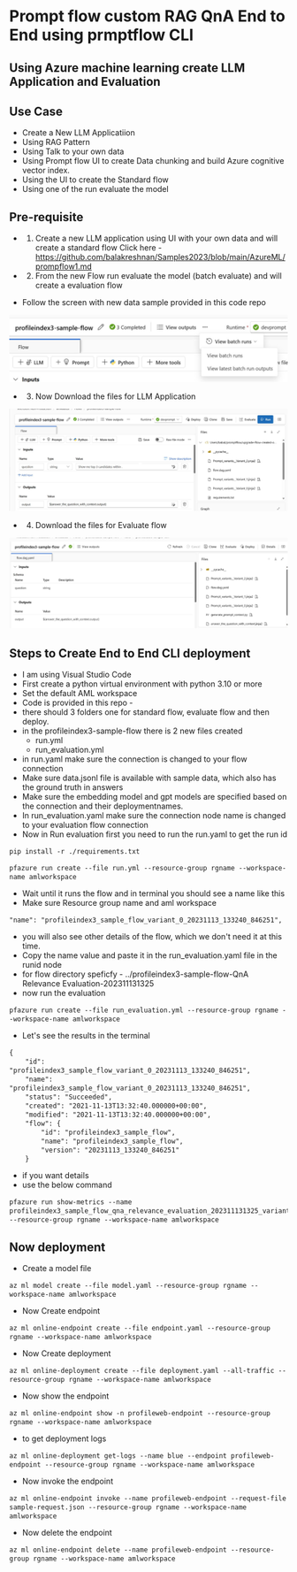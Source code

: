 # Prompt flow custom RAG QnA End to End using prmptflow CLI

## Using Azure machine learning create LLM Application and Evaluation

## Use Case

- Create a New LLM Applicatiion
- Using RAG Pattern
- Using Talk to your own data
- Using Prompt flow UI to create Data chunking and build Azure cognitive vector index.
- Using the UI to create the Standard flow
- Using one of the run evaluate the model

## Pre-requisite

- 1. Create a new LLM application using UI with your own data and will create a standard flow
    Click here - https://github.com/balakreshnan/Samples2023/blob/main/AzureML/prompflow1.md

- 2. From the new Flow run evaluate the model (batch evaluate) and will create a evaluation flow
- Follow the screen with new data sample provided in this code repo

![Architecture](https://github.com/balakreshnan/Samples2023/blob/main/LLM/images/promptflow-2.jpg "Architecture")

- 3. Now Download the files for LLM Application

![Architecture](https://github.com/balakreshnan/Samples2023/blob/main/LLM/images/promptflow-1.jpg "Architecture")

- 4. Download the files for Evaluate flow

![Architecture](https://github.com/balakreshnan/Samples2023/blob/main/LLM/images/promptflow-3.jpg "Architecture")

## Steps to Create End to End CLI deployment

- I am using Visual Studio Code
- First create a python virtual environment with python 3.10 or more
- Set the default AML workspace
- Code is provided in this repo - 
- there should 3 folders one for standard flow, evaluate flow and then deploy.
- in the profileindex3-sample-flow there is 2 new files created
  - run.yml
  - run_evaluation.yml
- in run.yaml make sure the connection is changed to your flow connection
- Make sure data.jsonl file is available with sample data, which also has the ground truth in answers
- Make sure the embedding model and gpt models are specified based on the connection and their deploymentnames.
- In run_evaluation.yaml make sure the connection node name is changed to your evaluation flow connection
- Now in Run evaluation first you need to run the run.yaml to get the run id

```
pip install -r ./requirements.txt
```

```
pfazure run create --file run.yml --resource-group rgname --workspace-name amlworkspace
```

- Wait until it runs the flow and in terminal you should see a name like this
- Make sure Resource group name and aml workspace

```
"name": "profileindex3_sample_flow_variant_0_20231113_133240_846251",
```

- you will also see other details of the flow, which we don't need it at this time.
- Copy the name value and paste it in the run_evaluation.yaml file in the runid node
- for flow directory speficfy - ../profileindex3-sample-flow-QnA Relevance Evaluation-202311131325
- now run the evaluation

```
pfazure run create --file run_evaluation.yml --resource-group rgname --workspace-name amlworkspace
```

- Let's see the results in the terminal

```
{
    "id": "profileindex3_sample_flow_variant_0_20231113_133240_846251",
    "name": "profileindex3_sample_flow_variant_0_20231113_133240_846251",
    "status": "Succeeded",
    "created": "2021-11-13T13:32:40.000000+00:00",
    "modified": "2021-11-13T13:32:40.000000+00:00",
    "flow": {
        "id": "profileindex3_sample_flow",
        "name": "profileindex3_sample_flow",
        "version": "20231113_133240_846251"
    }
```

- if you want details
- use the below command

```
pfazure run show-metrics --name profileindex3_sample_flow_qna_relevance_evaluation_202311131325_variant_0_20231113_140049_682750 --resource-group rgname --workspace-name amlworkspace
```

## Now deployment

- Create a model file

```
az ml model create --file model.yaml --resource-group rgname --workspace-name amlworkspace
```

- Now Create endpoint

```
az ml online-endpoint create --file endpoint.yaml --resource-group rgname --workspace-name amlworkspace
```

- Now Create deployment

```
az ml online-deployment create --file deployment.yaml --all-traffic --resource-group rgname --workspace-name amlworkspace
```

- Now show the endpoint
  
```
az ml online-endpoint show -n profileweb-endpoint --resource-group rgname --workspace-name amlworkspace
```

- to get deployment logs

```
az ml online-deployment get-logs --name blue --endpoint profileweb-endpoint --resource-group rgname --workspace-name amlworkspace
```

- Now invoke the endpoint
  
```
az ml online-endpoint invoke --name profileweb-endpoint --request-file sample-request.json --resource-group rgname --workspace-name amlworkspace
``````

- Now delete the endpoint
  
```
az ml online-endpoint delete --name profileweb-endpoint --resource-group rgname --workspace-name amlworkspace
```